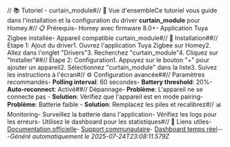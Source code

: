 // 📚 Tutoriel - curtain_module#// 🎯 Vue d'ensembleCe tutoriel vous guide dans l'installation et la configuration du driver **curtain_module** pour Homey.#// 📋 Prérequis- Homey avec firmware 8.0+- Application Tuya Zigbee installée- Appareil compatible curtain_module#// 🔧 Installation##// Étape 1: Ajout du driver1. Ouvrez l'application Tuya Zigbee sur Homey2. Allez dans l'onglet "Drivers"3. Recherchez "curtain_module"4. Cliquez sur "Installer"##// Étape 2: Configuration1. Appuyez sur le bouton "+" pour ajouter un appareil2. Sélectionnez "curtain_module" dans la liste3. Suivez les instructions à l'écran#// ⚙️ Configuration avancée##// Paramètres recommandés- **Polling interval**: 60 secondes- **Battery threshold**: 20%- **Auto-reconnect**: Activé##// Dépannage- **Problème**: L'appareil ne se connecte pas - **Solution**: Vérifiez que l'appareil est en mode pairing- **Problème**: Batterie faible - **Solution**: Remplacez les piles et recalibrez#// 📊 Monitoring- Surveillez la batterie dans l'application- Vérifiez les logs pour les erreurs- Utilisez le dashboard pour les statistiques#// 🔗 Liens utiles- [Documentation officielle](../README.md)- [Support communautaire](https://github.com/dlnraja/com.universaltuyazigbee.device/issues)- [Dashboard temps réel](../dashboard/)---*Généré automatiquement le 2025-07-24T23:08:11.579Z*